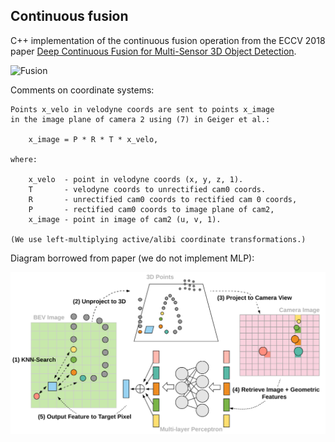 ## Continuous fusion

C++ implementation of the continuous fusion operation
from the ECCV 2018 paper
[Deep Continuous Fusion for Multi-Sensor 3D Object Detection](http://openaccess.thecvf.com/content_ECCV_2018/papers/Ming_Liang_Deep_Continuous_Fusion_ECCV_2018_paper.pdf).

![Fusion](/images/demo.gif)

Comments on coordinate systems:

    Points x_velo in velodyne coords are sent to points x_image
    in the image plane of camera 2 using (7) in Geiger et al.:

        x_image = P * R * T * x_velo,

    where:

        x_velo  - point in velodyne coords (x, y, z, 1).
        T       - velodyne coords to unrectified cam0 coords.
        R       - unrectified cam0 coords to rectified cam 0 coords,
        P       - rectified cam0 coords to image plane of cam2,
        x_image - point in image of cam2 (u, v, 1).

    (We use left-multiplying active/alibi coordinate transformations.)

Diagram borrowed from paper (we do not implement MLP):

![Fusion](/images/fusion.png)
